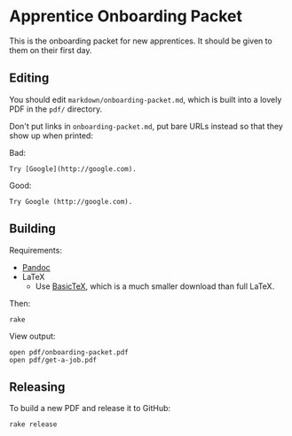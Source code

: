 # Apprentice Onboarding Packet

This is the onboarding packet for new apprentices. It should be given to them on
their first day.

## Editing

You should edit `markdown/onboarding-packet.md`, which is built into a lovely PDF in the `pdf/` directory.

Don't put links in `onboarding-packet.md`, put bare URLs instead so that they
show up when printed:

Bad:

    Try [Google](http://google.com).

Good:

    Try Google (http://google.com).

## Building

Requirements:

* [Pandoc](http://johnmacfarlane.net/pandoc/installing.html)
* LaTeX
  - Use [BasicTeX](http://www.tug.org/mactex/morepackages.html), which is a much
    smaller download than full LaTeX.

Then:

    rake

View output:

    open pdf/onboarding-packet.pdf
    open pdf/get-a-job.pdf

## Releasing

To build a new PDF and release it to GitHub:

    rake release
